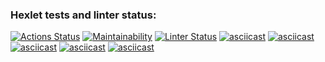 ### Hexlet tests and linter status:
[![Actions Status](https://github.com/hawkprimarch/frontend-project-lvl1/workflows/hexlet-check/badge.svg)](https://github.com/hawkprimarch/frontend-project-lvl1/actions)
[![Maintainability](https://api.codeclimate.com/v1/badges/a99a88d28ad37a79dbf6/maintainability)](https://codeclimate.com/github/codeclimate/codeclimate/maintainability)
[![Linter Status](https://github.com/hawkprimarch/frontend-project-lvl1/actions/workflows/github-actions-demo/badge.svg)](https://github.com/hawkprimarch/frontend-project-lvl1/actions)
[![asciicast](https://asciinema.org/a/kzUlKR5aoNJ3jNJ8aUqUpm8r2.svg)](https://asciinema.org/a/kzUlKR5aoNJ3jNJ8aUqUpm8r2)
[![asciicast](https://asciinema.org/a/RP8GV7FdjkKH2khwKoxVpIxaF.svg)](https://asciinema.org/a/RP8GV7FdjkKH2khwKoxVpIxaF)
[![asciicast](https://asciinema.org/a/sdjYMN3FGOh9FcnlgkMjesMp9.svg)](https://asciinema.org/a/sdjYMN3FGOh9FcnlgkMjesMp9)
[![asciicast](https://asciinema.org/a/L7gJZnQ4dHtdyGLFm3h5RkNAf.svg)](https://asciinema.org/a/L7gJZnQ4dHtdyGLFm3h5RkNAf)
[![asciicast](https://asciinema.org/a/FTYCzkrb8pqjz0mRZHf6tCeTN.svg)](https://asciinema.org/a/FTYCzkrb8pqjz0mRZHf6tCeTN)